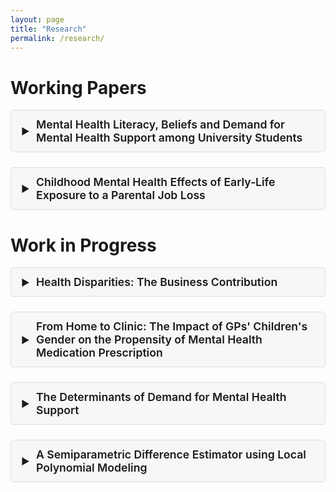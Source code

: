 ```yaml
---
layout: page
title: "Research"
permalink: /research/
---
```


<!--
  Accordion styles; you can move these to assets/css/main.scss if you prefer.
-->
<style>
.accordion {
  border: 1px solid #ddd;
  border-radius: 4px;
  margin-bottom: 1.5rem;
  overflow: hidden;
}

.accordion summary {
  background-color: #f7f7f7;
  /* bump the text right so it never sits under the arrow */
  padding: 0.75rem 1rem 0.75rem 2.5rem;
  font-size: 1.1rem;
  font-weight: 600;
  cursor: pointer;
  list-style: none;       /* remove default marker */
  position: relative;
}

.accordion[open] summary {
  background-color: #e2e2e2;
}

.accordion summary::-webkit-details-marker {
  display: none;          /* remove default arrow */
}

.accordion summary::before {
  content: '▶';           /* right‐pointing triangle */
  position: absolute;
  left: 1rem;             /* arrow sits at 1rem */
  top: 50%;
  transform: translateY(-50%);
  transition: transform 0.2s ease;
  font-size: 0.9rem;
}

.accordion[open] summary::before {
  transform: translateY(-50%) rotate(90deg); /* point down when open */
}

.accordion .content {
  padding: 1rem;
  border-top: 1px solid #ddd;
}

.accordion .content p {
  margin: 0 0 1rem;
}

.accordion .content a {
  color: #0066cc;
  text-decoration: none;
}

.accordion .content a:hover {
  text-decoration: underline;
}
</style>

# Working Papers

<details class="accordion" markdown="1">
<summary>Mental Health Literacy, Beliefs and Demand for Mental Health Support among University Students</summary>

_Submitted_

With Michelle Acampora and Francesco Capozza. [Working paper](https://papers.ssrn.com/sol3/papers.cfm?abstract_id=4261487).

**Abstract** – This paper assesses the impact of a mental health literacy intervention on the demand for mental health support among university students. We run a field experiment with 2,978 university students from one of the largest Dutch universities. The intervention provides information on the benefits of care‑seeking and its potential returns in terms of academic performance. The intervention increases the willingness to pay and the demand for a mental health app among male respondents. It also increases the demand for information about coaching, correspondingly decreasing the demand for information about psychological counseling. We document that this substitution is driven by students with moderate psychological distress. Increased perceived effectiveness of low‑intensity therapy options is likely to be the mechanism. In a follow‑up survey three weeks later, we find evidence of a moderate improvement in mental health scores for treated female respondents, consistent with suggestive evidence of increased care‑seeking behavior.

**Presentations** – Presented at CESS Colloquium Oxford University; CBS 3rd Workshop Health and Inequality – Copenhagen; Applied Young Economics Webinar; NoBeC Early Career, UPenn; AFE, University of Chicago; EuHea2022, University of Oslo; II IEB Workshop on Public Policies; HCEO‑briq SSSI 2022; 8th IRDES‑DAUPHINE Workshop; Essen Mental Health Workshop, DukeNUS Medical School Seminar; NTU, Brown Bag, University of San Gallen; Mental Health and Economic Status Workshop, University of Warwick; Tinbergen Institute Jamboree.
</details>

<details class="accordion" markdown="1">
<summary>Childhood Mental Health Effects of Early‑Life Exposure to a Parental Job Loss</summary>

With Pilar García‑Gómez and Tom Van Ourti. *Email me for a draft.*

**Abstract** – We study the mental health effects of early life exposure to paternal job loss. Using nationwide individual‑level administrative register records, we focus on firm‑closure‑induced job losses for fathers with children below age five in the Netherlands. These children are more likely to take mental health‑related medicines in their later childhood, and this increase is mainly driven by psychostimulant drugs. The increased uptake of psychostimulants ranges from 15 percent of mean uptake in the control group at age five to around 9 percent at age twelve. The effects are significantly larger for families with mothers being the main breadwinner, suggesting that the drop in paternal income resulting from displacement is not the main driver of psychostimulant uptake. We further find that the father is more likely to take mental health medication around the time of job loss, and that the children exposed to paternal job loss are more likely to live in dissolved families. We find no evidence of exposed children living in neighborhoods with different rates of psychostimulant consumption compared to control children, while parents of treated children do report more impulsive behavior and inattention symptoms.
</details>

# Work in Progress

<details class="accordion" markdown="1">
<summary>Health Disparities: The Business Contribution</summary>

Using the pool of all full‑time employees in the Netherlands between 2009–2016, this study will focus on how workplace settings might influence health outcomes. By analyzing the health trends among the movers across firms, this research intends to isolate the specific influence of firm‑related factors, distinguishing them from the personal attributes of employees. This nuanced approach is expected to shed light on the diverse ways in which work environments can impact health. The findings from this study will be instrumental in informing the development of more effective health policies and workplace interventions. Ultimately, this method will provide insights into the extent to which firm‑level factors explain variations in health expenditures, offering valuable guidance for future policy and organizational decisions.
</details>

<details class="accordion" markdown="1">
<summary>From Home to Clinic: The Impact of GPs' Children's Gender on the Propensity of Mental Health Medication Prescription</summary>

_Project in preparation._
</details>

<details class="accordion" markdown="1">
<summary>The Determinants of Demand for Mental Health Support</summary>

With Sonia Bhalotra and Francesco Capozza.
</details>

<details class="accordion" markdown="1">
<summary>A Semiparametric Difference Estimator using Local Polynomial Modeling</summary>

With Saeed Badri.
</details>

